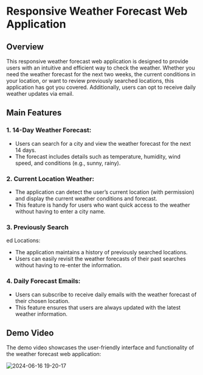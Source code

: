 # Responsive Weather Forecast Web Application
## Overview
This responsive weather forecast web application is designed to provide users with an intuitive and efficient way to check the weather. Whether you need the weather forecast for the next two weeks, the current conditions in your location, or want to review previously searched locations, this application has got you covered. Additionally, users can opt to receive daily weather updates via email.
## Main Features
### 1. 14-Day Weather Forecast:
- Users can search for a city and view the weather forecast for the next 14 days.
- The forecast includes details such as temperature, humidity, wind speed, and conditions (e.g., sunny, rainy).
### 2. Current Location Weather:
- The application can detect the user’s current location (with permission) and display the current weather conditions and forecast.
- This feature is handy for users who want quick access to the weather without having to enter a city name.
### 3. Previously Search

ed Locations:
- The application maintains a history of previously searched locations.
- Users can easily revisit the weather forecasts of their past searches without having to re-enter the information.
### 4. Daily Forecast Emails:
- Users can subscribe to receive daily emails with the weather forecast of their chosen location.
- This feature ensures that users are always updated with the latest weather information.
## Demo Video
The demo video showcases the user-friendly interface and functionality of the weather forecast web application:

![2024-06-16 19-20-17](https://github.com/cawfee4/weather-forecast-website/assets/94046123/cd662047-ee43-4d37-91d2-888c7b990d79)
